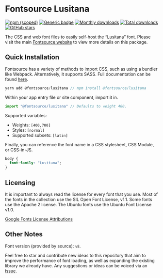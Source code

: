 # Fontsource Lusitana

[![npm (scoped)](https://img.shields.io/npm/v/@fontsource/lusitana?color=brightgreen)](https://www.npmjs.com/package/@fontsource/lusitana) [![Generic badge](https://img.shields.io/badge/fontsource-passing-brightgreen)](https://github.com/fontsource/fontsource) [![Monthly downloads](https://badgen.net/npm/dm/@fontsource/lusitana)](https://github.com/fontsource/fontsource) [![Total downloads](https://badgen.net/npm/dt/@fontsource/lusitana)](https://github.com/fontsource/fontsource) [![GitHub stars](https://img.shields.io/github/stars/fontsource/fontsource.svg?style=social&label=Star)](https://github.com/fontsource/fontsource/stargazers)

The CSS and web font files to easily self-host the “Lusitana” font. Please visit the main [Fontsource website](https://fontsource.org/fonts/lusitana) to view more details on this package.

## Quick Installation

Fontsource has a variety of methods to import CSS, such as using a bundler like Webpack. Alternatively, it supports SASS. Full documentation can be found [here](https://fontsource.org/docs/introduction).

```javascript
yarn add @fontsource/lusitana // npm install @fontsource/lusitana
```

Within your app entry file or site component, import it in.

```javascript
import "@fontsource/lusitana" // Defaults to weight 400.
```

Supported variables:

- Weights: `[400,700]`
- Styles: `[normal]`
- Supported subsets: `[latin]`

Finally, you can reference the font name in a CSS stylesheet, CSS Module, or CSS-in-JS.

```css
body {
  font-family: "Lusitana";
}
```

## Licensing

It is important to always read the license for every font that you use.
Most of the fonts in the collection use the SIL Open Font License, v1.1. Some fonts use the Apache 2 license. The Ubuntu fonts use the Ubuntu Font License v1.0.

[Google Fonts License Attributions](https://fonts.google.com/attribution)

## Other Notes

Font version (provided by source): `v8`.

Feel free to star and contribute new ideas to this repository that aim to improve the performance of font loading, as well as expanding the existing library we already have. Any suggestions or ideas can be voiced via an [issue](https://github.com/fontsource/fontsource/issues).
